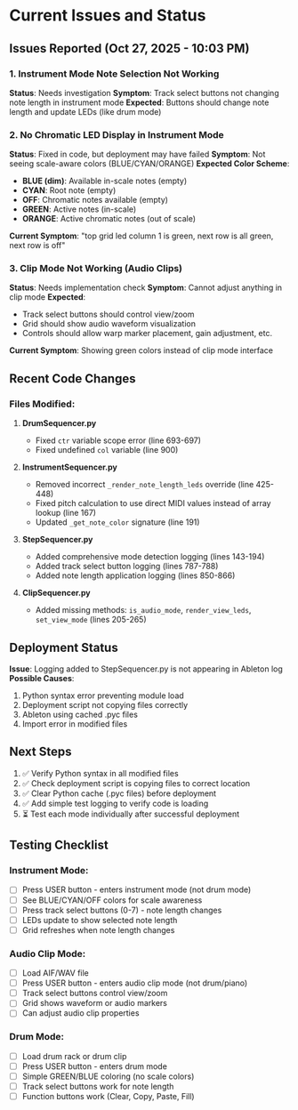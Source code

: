 # Current Issues and Status

## Issues Reported (Oct 27, 2025 - 10:03 PM)

### 1. Instrument Mode Note Selection Not Working
**Status**: Needs investigation
**Symptom**: Track select buttons not changing note length in instrument mode
**Expected**: Buttons should change note length and update LEDs (like drum mode)

### 2. No Chromatic LED Display in Instrument Mode
**Status**: Fixed in code, but deployment may have failed
**Symptom**: Not seeing scale-aware colors (BLUE/CYAN/ORANGE)
**Expected Color Scheme**:
- **BLUE (dim)**: Available in-scale notes (empty)
- **CYAN**: Root note (empty)
- **OFF**: Chromatic notes available (empty)
- **GREEN**: Active notes (in-scale)
- **ORANGE**: Active chromatic notes (out of scale)

**Current Symptom**: "top grid led column 1 is green, next row is all green, next row is off"

### 3. Clip Mode Not Working (Audio Clips)
**Status**: Needs implementation check
**Symptom**: Cannot adjust anything in clip mode
**Expected**: 
- Track select buttons should control view/zoom
- Grid should show audio waveform visualization
- Controls should allow warp marker placement, gain adjustment, etc.

**Current Symptom**: Showing green colors instead of clip mode interface

## Recent Code Changes

### Files Modified:
1. **DrumSequencer.py**
   - Fixed `ctr` variable scope error (line 693-697)
   - Fixed undefined `col` variable (line 900)

2. **InstrumentSequencer.py**
   - Removed incorrect `_render_note_length_leds` override (line 425-448)
   - Fixed pitch calculation to use direct MIDI values instead of array lookup (line 167)
   - Updated `_get_note_color` signature (line 191)

3. **StepSequencer.py**
   - Added comprehensive mode detection logging (lines 143-194)
   - Added track select button logging (lines 787-788)
   - Added note length application logging (lines 850-866)

4. **ClipSequencer.py**
   - Added missing methods: `is_audio_mode`, `render_view_leds`, `set_view_mode` (lines 205-265)

## Deployment Status

**Issue**: Logging added to StepSequencer.py is not appearing in Ableton log
**Possible Causes**:
1. Python syntax error preventing module load
2. Deployment script not copying files correctly
3. Ableton using cached .pyc files
4. Import error in modified files

## Next Steps

1. ✅ Verify Python syntax in all modified files
2. ✅ Check deployment script is copying files to correct location
3. ✅ Clear Python cache (.pyc files) before deployment
4. ✅ Add simple test logging to verify code is loading
5. ⏳ Test each mode individually after successful deployment

## Testing Checklist

### Instrument Mode:
- [ ] Press USER button - enters instrument mode (not drum mode)
- [ ] See BLUE/CYAN/OFF colors for scale awareness
- [ ] Press track select buttons (0-7) - note length changes
- [ ] LEDs update to show selected note length
- [ ] Grid refreshes when note length changes

### Audio Clip Mode:
- [ ] Load AIF/WAV file
- [ ] Press USER button - enters audio clip mode (not drum/piano)
- [ ] Track select buttons control view/zoom
- [ ] Grid shows waveform or audio markers
- [ ] Can adjust audio clip properties

### Drum Mode:
- [ ] Load drum rack or drum clip
- [ ] Press USER button - enters drum mode
- [ ] Simple GREEN/BLUE coloring (no scale colors)
- [ ] Track select buttons work for note length
- [ ] Function buttons work (Clear, Copy, Paste, Fill)
